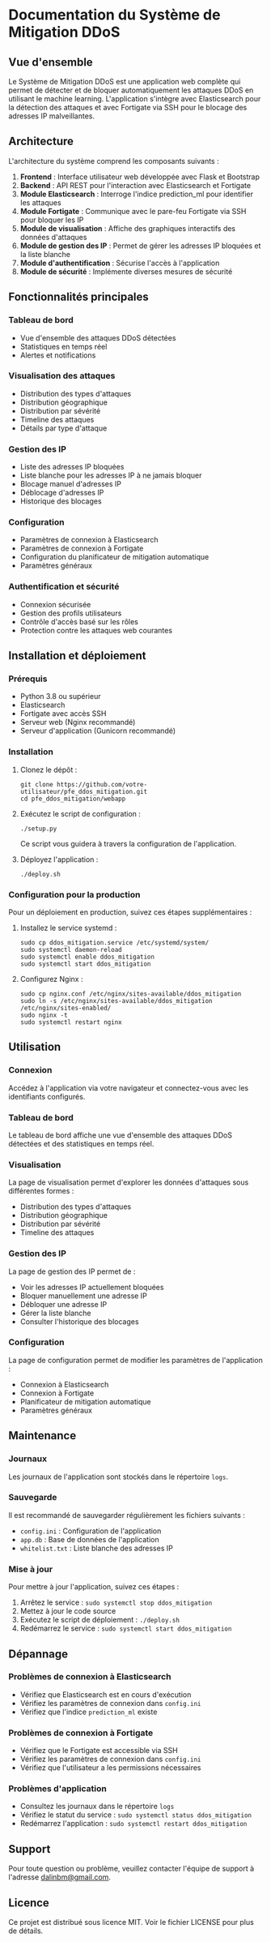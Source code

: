 # Documentation du Système de Mitigation DDoS

## Vue d'ensemble

Le Système de Mitigation DDoS est une application web complète qui permet de détecter et de bloquer automatiquement les attaques DDoS en utilisant le machine learning. L'application s'intègre avec Elasticsearch pour la détection des attaques et avec Fortigate via SSH pour le blocage des adresses IP malveillantes.

## Architecture

L'architecture du système comprend les composants suivants :

1. **Frontend** : Interface utilisateur web développée avec Flask et Bootstrap
2. **Backend** : API REST pour l'interaction avec Elasticsearch et Fortigate
3. **Module Elasticsearch** : Interroge l'indice prediction_ml pour identifier les attaques
4. **Module Fortigate** : Communique avec le pare-feu Fortigate via SSH pour bloquer les IP
5. **Module de visualisation** : Affiche des graphiques interactifs des données d'attaques
6. **Module de gestion des IP** : Permet de gérer les adresses IP bloquées et la liste blanche
7. **Module d'authentification** : Sécurise l'accès à l'application
8. **Module de sécurité** : Implémente diverses mesures de sécurité

## Fonctionnalités principales

### Tableau de bord
- Vue d'ensemble des attaques DDoS détectées
- Statistiques en temps réel
- Alertes et notifications

### Visualisation des attaques
- Distribution des types d'attaques
- Distribution géographique
- Distribution par sévérité
- Timeline des attaques
- Détails par type d'attaque

### Gestion des IP
- Liste des adresses IP bloquées
- Liste blanche pour les adresses IP à ne jamais bloquer
- Blocage manuel d'adresses IP
- Déblocage d'adresses IP
- Historique des blocages

### Configuration
- Paramètres de connexion à Elasticsearch
- Paramètres de connexion à Fortigate
- Configuration du planificateur de mitigation automatique
- Paramètres généraux

### Authentification et sécurité
- Connexion sécurisée
- Gestion des profils utilisateurs
- Contrôle d'accès basé sur les rôles
- Protection contre les attaques web courantes

## Installation et déploiement

### Prérequis
- Python 3.8 ou supérieur
- Elasticsearch
- Fortigate avec accès SSH
- Serveur web (Nginx recommandé)
- Serveur d'application (Gunicorn recommandé)

### Installation

1. Clonez le dépôt :
   ```
   git clone https://github.com/votre-utilisateur/pfe_ddos_mitigation.git
   cd pfe_ddos_mitigation/webapp
   ```

2. Exécutez le script de configuration :
   ```
   ./setup.py
   ```
   Ce script vous guidera à travers la configuration de l'application.

3. Déployez l'application :
   ```
   ./deploy.sh
   ```

### Configuration pour la production

Pour un déploiement en production, suivez ces étapes supplémentaires :

1. Installez le service systemd :
   ```
   sudo cp ddos_mitigation.service /etc/systemd/system/
   sudo systemctl daemon-reload
   sudo systemctl enable ddos_mitigation
   sudo systemctl start ddos_mitigation
   ```

2. Configurez Nginx :
   ```
   sudo cp nginx.conf /etc/nginx/sites-available/ddos_mitigation
   sudo ln -s /etc/nginx/sites-available/ddos_mitigation /etc/nginx/sites-enabled/
   sudo nginx -t
   sudo systemctl restart nginx
   ```

## Utilisation

### Connexion
Accédez à l'application via votre navigateur et connectez-vous avec les identifiants configurés.

### Tableau de bord
Le tableau de bord affiche une vue d'ensemble des attaques DDoS détectées et des statistiques en temps réel.

### Visualisation
La page de visualisation permet d'explorer les données d'attaques sous différentes formes :
- Distribution des types d'attaques
- Distribution géographique
- Distribution par sévérité
- Timeline des attaques

### Gestion des IP
La page de gestion des IP permet de :
- Voir les adresses IP actuellement bloquées
- Bloquer manuellement une adresse IP
- Débloquer une adresse IP
- Gérer la liste blanche
- Consulter l'historique des blocages

### Configuration
La page de configuration permet de modifier les paramètres de l'application :
- Connexion à Elasticsearch
- Connexion à Fortigate
- Planificateur de mitigation automatique
- Paramètres généraux

## Maintenance

### Journaux
Les journaux de l'application sont stockés dans le répertoire `logs`.

### Sauvegarde
Il est recommandé de sauvegarder régulièrement les fichiers suivants :
- `config.ini` : Configuration de l'application
- `app.db` : Base de données de l'application
- `whitelist.txt` : Liste blanche des adresses IP

### Mise à jour
Pour mettre à jour l'application, suivez ces étapes :
1. Arrêtez le service : `sudo systemctl stop ddos_mitigation`
2. Mettez à jour le code source
3. Exécutez le script de déploiement : `./deploy.sh`
4. Redémarrez le service : `sudo systemctl start ddos_mitigation`

## Dépannage

### Problèmes de connexion à Elasticsearch
- Vérifiez que Elasticsearch est en cours d'exécution
- Vérifiez les paramètres de connexion dans `config.ini`
- Vérifiez que l'indice `prediction_ml` existe

### Problèmes de connexion à Fortigate
- Vérifiez que le Fortigate est accessible via SSH
- Vérifiez les paramètres de connexion dans `config.ini`
- Vérifiez que l'utilisateur a les permissions nécessaires

### Problèmes d'application
- Consultez les journaux dans le répertoire `logs`
- Vérifiez le statut du service : `sudo systemctl status ddos_mitigation`
- Redémarrez l'application : `sudo systemctl restart ddos_mitigation`

## Support

Pour toute question ou problème, veuillez contacter l'équipe de support à l'adresse dalinbm@gmail.com.

## Licence

Ce projet est distribué sous licence MIT. Voir le fichier LICENSE pour plus de détails.

